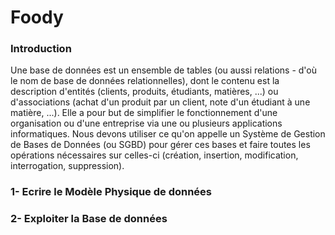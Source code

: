 # Foody

### Introduction
Une base de données est un ensemble de tables (ou aussi relations - d'où le nom de base
de données relationnelles), dont le contenu est la description d'entités (clients, produits,
étudiants, matières, ...) ou d'associations (achat d'un produit par un client, note d'un
étudiant à une matière, ...).
Elle a pour but de simplifier le fonctionnement d'une organisation ou d'une entreprise via
une ou plusieurs applications informatiques.
Nous devons utiliser ce qu'on appelle un Système de Gestion de Bases de
Données (ou SGBD) pour gérer ces bases et faire toutes les opérations nécessaires sur
celles-ci (création, insertion, modification, interrogation, suppression).

### 1- Ecrire le Modèle Physique de données

### 2- Exploiter la Base de données 
